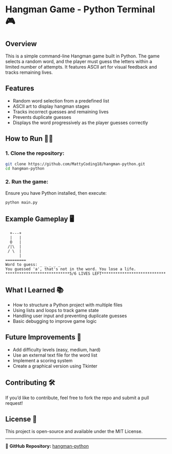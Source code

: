 # Hangman Game - Python Terminal 🎮

## Overview
This is a simple command-line Hangman game built in Python. The game selects a random word, and the player must guess the letters within a limited number of attempts. It features ASCII art for visual feedback and tracks remaining lives.

## Features
- Random word selection from a predefined list
- ASCII art to display hangman stages
- Tracks incorrect guesses and remaining lives
- Prevents duplicate guesses
- Displays the word progressively as the player guesses correctly

## How to Run 🏃‍♂️
### **1. Clone the repository:**
```bash
git clone https://github.com/MattyCoding18/hangman-python.git
cd hangman-python
```

### **2. Run the game:**
Ensure you have Python installed, then execute:
```bash
python main.py
```

## Example Gameplay 🖥️
```
  +---+
  |   |
  O   |
 /|\  |
 / \  |
      |
=========
Word to guess: _ _ _ _ _
You guessed 'a', that's not in the word. You lose a life.
****************************5/6 LIVES LEFT****************************
```

## What I Learned 📚
- How to structure a Python project with multiple files
- Using lists and loops to track game state
- Handling user input and preventing duplicate guesses
- Basic debugging to improve game logic

## Future Improvements 🚀
- Add difficulty levels (easy, medium, hard)
- Use an external text file for the word list
- Implement a scoring system
- Create a graphical version using Tkinter

## Contributing 🛠️
If you’d like to contribute, feel free to fork the repo and submit a pull request!

## License 📜
This project is open-source and available under the MIT License.

---
📌 **GitHub Repository:** [hangman-python](https://github.com/MattyCoding18/hangman-python)

